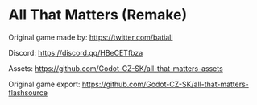 All That Matters (Remake)
=========================


Original game made by: https://twitter.com/batiali

Discord: https://discord.gg/HBeCETfbza



Assets: https://github.com/Godot-CZ-SK/all-that-matters-assets

Original game export: https://github.com/Godot-CZ-SK/all-that-matters-flashsource

